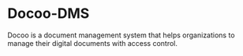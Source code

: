 # Docoo-DMS
Docoo is a document management system that helps organizations to manage their digital documents with access control.
